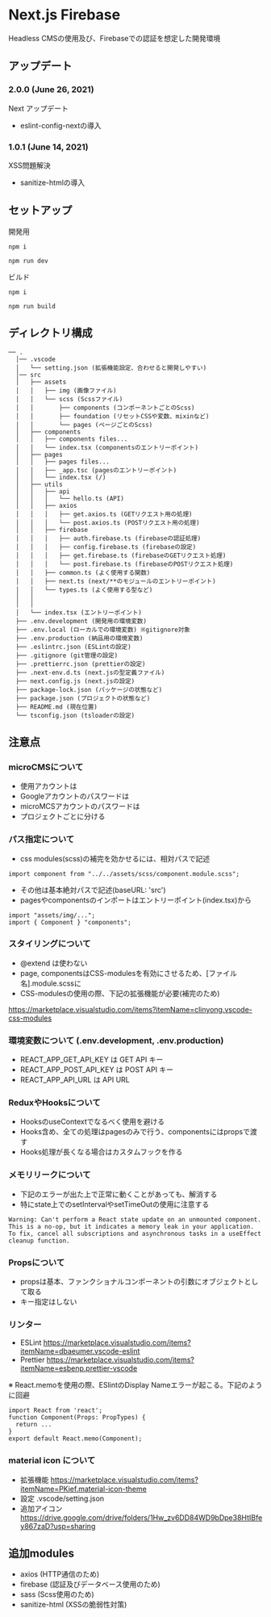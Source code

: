 # Next.js Firebase
Headless CMSの使用及び、Firebaseでの認証を想定した開発環境

## アップデート
### 2.0.0 (June 26, 2021)
Next アップデート
* eslint-config-nextの導入
### 1.0.1 (June 14, 2021)
XSS問題解決
* sanitize-htmlの導入

## セットアップ
開発用
```
npm i

npm run dev
```
ビルド
```
npm i

npm run build
```

## ディレクトリ構成
```
── .
  │── .vscode
  │   └── setting.json (拡張機能設定、合わせると開発しやすい)
  │── src
  │   ├── assets
  │   │   ├── img (画像ファイル)
  │   │   └── scss (Scssファイル)
  │   │       ├── components (コンポーネントごとのScss)
  │   │       ├── foundation (リセットCSSや変数、mixinなど)
  │   │       └── pages (ページごとのScss)
  │   ├── components
  │   │   ├── components files...
  │   │   └── index.tsx (componentsのエントリーポイント)
  │   ├── pages
  │   │   ├── pages files...
  │   │   ├── _app.tsc (pagesのエントリーポイント)
  │   │   └── index.tsx (/)
  │   ├── utils
  │   │   ├── api
  │   │   │   └── hello.ts (API)
  │   │   ├── axios
  │   │   │   ├── get.axios.ts (GETリクエスト用の処理)
  │   │   │   └── post.axios.ts (POSTリクエスト用の処理)
  │   │   ├── firebase
  │   │   │   ├── auth.firebase.ts (firebaseの認証処理)
  │   │   │   ├── config.firebase.ts (firebaseの設定)
  │   │   │   ├── get.firebase.ts (firebaseのGETリクエスト処理)
  │   │   │   └── post.firebase.ts (firebaseのPOSTリクエスト処理)
  │   │   ├── common.ts (よく使用する関数)
  │   │   ├── next.ts (next/**のモジュールのエントリーポイント)
  │   │   └── types.ts (よく使用する型など)
  │   │       
  │   │        
  │   └── index.tsx (エントリーポイント)
  ├── .env.development (開発用の環境変数)
  ├── .env.local (ローカルでの環境変数) ※gitignore対象
  ├── .env.production (納品用の環境変数)
  ├── .eslintrc.json (ESLintの設定)
  ├── .gitignore (git管理の設定)
  ├── .prettierrc.json (prettierの設定)
  ├── .next-env.d.ts (next.jsの型定義ファイル)
  ├── next.config.js (next.jsの設定)
  ├── package-lock.json (パッケージの状態など)
  ├── package.json (プロジェクトの状態など)
  ├── README.md (現在位置)
  └── tsconfig.json (tsloaderの設定)
```

## 注意点

### microCMSについて
* 使用アカウントは
* Googleアカウントのパスワードは
* microMCSアカウントのパスワードは
* プロジェクトごとに分ける

### パス指定について
* css modules(scss)の補完を効かせるには、相対パスで記述
```tsx
import component from "../../assets/scss/component.module.scss";
```
* その他は基本絶対パスで記述(baseURL: 'src')
* pagesやcomponentsのインポートはエントリーポイント(index.tsx)から
```tsx
import "assets/img/...";
import { Component } "components";
```

### スタイリングについて
* @extend は使わない
* page, componentsはCSS-modulesを有効にさせるため、[ファイル名].module.scssに
* CSS-modulesの使用の際、下記の拡張機能が必要(補完のため)

https://marketplace.visualstudio.com/items?itemName=clinyong.vscode-css-modules

### 環境変数について (.env.development, .env.production)
* REACT_APP_GET_API_KEY は GET API キー
* REACT_APP_POST_API_KEY は POST API キー
* REACT_APP_API_URL は API URL

### ReduxやHooksについて
* HooksのuseContextでなるべく使用を避ける
* Hooks含め、全ての処理はpagesのみで行う、componentsにはpropsで渡す
* Hooks処理が長くなる場合はカスタムフックを作る

### メモリリークについて
* 下記のエラーが出た上で正常に動くことがあっても、解消する
* 特にstate上でのsetIntervalやsetTimeOutの使用に注意する
```
Warning: Can't perform a React state update on an unmounted component.
This is a no-op, but it indicates a memory leak in your application.
To fix, cancel all subscriptions and asynchronous tasks in a useEffect cleanup function.
```

### Propsについて
* propsは基本、ファンクショナルコンポーネントの引数にオブジェクトとして取る
* キー指定はしない

### リンター
* ESLint 
https://marketplace.visualstudio.com/items?itemName=dbaeumer.vscode-eslint
* Prettier
https://marketplace.visualstudio.com/items?itemName=esbenp.prettier-vscode

※ React.memoを使用の際、ESlintのDisplay Nameエラーが起こる。下記のように回避
```tsx 
import React from 'react';
function Component(Props: PropTypes) {
  return ...
}
export default React.memo(Component);
```

### material icon について
* 拡張機能
https://marketplace.visualstudio.com/items?itemName=PKief.material-icon-theme
* 設定
.vscode/setting.json
* 追加アイコン
https://drive.google.com/drive/folders/1Hw_zv6DD84WD9bDpe38HtIBfey867zaD?usp=sharing

## 追加modules
* axios (HTTP通信のため)
* firebase (認証及びデータベース使用のため)
* sass (Scss使用のため)
* sanitize-html (XSSの脆弱性対策)